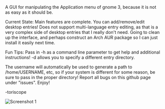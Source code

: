 A GUI for manipulating the Application menu of gnome 3, because it is not as easy as it should be.

Current State:
Main features are complete. You can add/remove/edit desktop entries! Does not support multi-language entry editing, as that is a very complex side of desktop entries that I really don't need.
Going to clean up the interface, and perhaps construct an Arch AUR package so I can just install it easily next time.

Fun Tips:
Pass in -h as a command line parameter to get help and additional instructions! 
-d allows you to specify a different entry directory.

The username will automatically be used to generate a path to /home/USERNAME, etc, so if your system is different for some reason, be sure to pass in the proper directory!
Report all bugs on this github page under "issues". Enjoy!

-toriscope

![Screenshot 1](http://www.prism.gatech.edu/~efruchter3/gme1.png)
